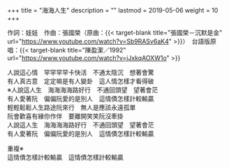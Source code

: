 +++
title = "海海人生"
description = ""
lastmod = 2019-05-06
weight = 10
+++

作詞：娃娃　作曲：張國榮（原曲：{{< target-blank title="張國榮－沉默是金" url="https://www.youtube.com/watch?v=Sb9RASv6aK4" >}}）　台語版原唱：{{< target-blank title="陳盈潔／1992" url="https://www.youtube.com/watch?v=jJxkqAOXW1o" >}}

人說這心情　罕罕罕罕卡快活　不通太陰沉　想著會驚  
有人真古意　定定嘛是有人變卦　這人情怎樣才看得破  
※人說這人生　海海海海路好行　不通回頭望　望著會茫  
有人愛著阮　偏偏阮愛的是別人　這情債怎樣計較輸贏  
輕輕鬆鬆人生路途阮來行　無人是應該永遠孤單  
阮會歡喜有緣你作伴　要離開笑笑阮沒牽掛  
人說這人生　海海海海路好行　不通回頭望　望著會茫  
有人愛著阮　偏偏阮愛的是別人　這情債怎樣計較輸贏  

重複※  
這情債怎樣計較輸贏　這情債怎樣計較輸贏  
